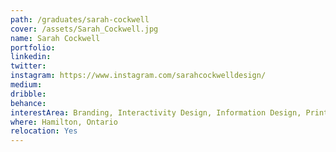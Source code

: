 ```yaml
---
path: /graduates/sarah-cockwell
cover: /assets/Sarah_Cockwell.jpg
name: Sarah Cockwell
portfolio:
linkedin:
twitter:
instagram: https://www.instagram.com/sarahcockwelldesign/
medium:
dribble:
behance:
interestArea: Branding, Interactivity Design, Information Design, Print Design, Packaging Design
where: Hamilton, Ontario
relocation: Yes
---
```


